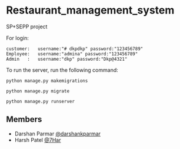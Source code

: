 # Restaurant_management_system
SP+SEPP project

For login:

    customer:   username:"# dkpdkp" password:"123456789"
    Employee:   username:"admina" password:"123456789"
    Admin   :   username:"dkp" password:"Dkp@4321"


To run the server, run the following command:

    python manage.py makemigrations
    
    python manage.py migrate

    python manage.py runserver

## Members
* Darshan Parmar [@darshankparmar](https://github.com/darshankparmar)
* Harsh Patel [@7Har](https://github.com/7Har)
